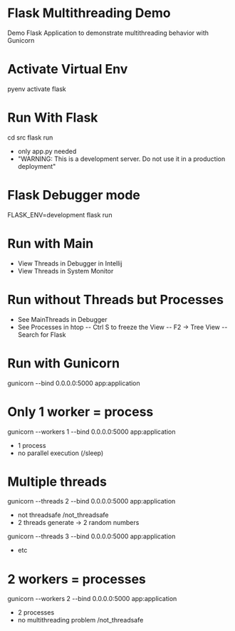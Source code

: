# Flask Multithreading Demo

Demo Flask Application to demonstrate multithreading behavior with Gunicorn


# Activate Virtual Env
pyenv activate flask


# Run With Flask
cd src 
flask run

- only app.py needed
- "WARNING: This is a development server. Do not use it in a production deployment"


# Flask Debugger mode

FLASK_ENV=development flask run


# Run with Main

- View Threads in Debugger in Intellij
- View Threads in System Monitor


# Run without Threads but Processes 

- See MainThreads in Debugger
- See Processes in htop
-- Ctrl S to freeze the View
-- F2 -> Tree View
-- Search for Flask


# Run with Gunicorn

gunicorn --bind 0.0.0.0:5000 app:application


# Only 1 worker = process
gunicorn --workers 1 --bind 0.0.0.0:5000 app:application

- 1 process
- no parallel execution (/sleep)


# Multiple threads
gunicorn --threads 2 --bind 0.0.0.0:5000 app:application

- not threadsafe /not_threadsafe
- 2 threads generate -> 2 random numbers

gunicorn --threads 3 --bind 0.0.0.0:5000 app:application
- etc


# 2 workers = processes
gunicorn --workers 2 --bind 0.0.0.0:5000 app:application

- 2 processes
- no multithreading problem /not_threadsafe

